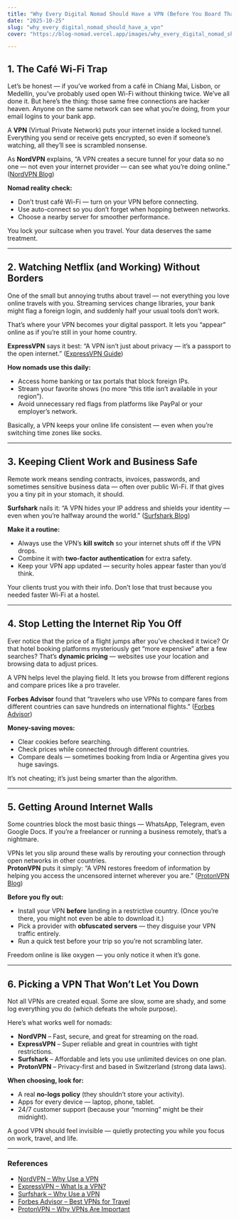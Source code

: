 ```yaml
---
title: "Why Every Digital Nomad Should Have a VPN (Before You Board That Flight)"
date: "2025-10-25"
slug: "why_every_digital_nomad_should_have_a_vpn"
cover: "https://blog-nomad.vercel.app/images/why_every_digital_nomad_should_have_a_vpn.png"

---
```


## 1. The Café Wi-Fi Trap  
Let’s be honest — if you’ve worked from a café in Chiang Mai, Lisbon, or Medellín, you’ve probably used open Wi-Fi without thinking twice. We’ve all done it. But here’s the thing: those same free connections are hacker heaven. Anyone on the same network can see what you’re doing, from your email logins to your bank app.  

A **VPN** (Virtual Private Network) puts your internet inside a locked tunnel. Everything you send or receive gets encrypted, so even if someone’s watching, all they’ll see is scrambled nonsense.  

As **NordVPN** explains, “A VPN creates a secure tunnel for your data so no one — not even your internet provider — can see what you’re doing online.” ([NordVPN Blog](https://nordvpn.com/blog/why-use-vpn/?utm_source=chatgpt.com))  

**Nomad reality check:**  
- Don’t trust café Wi-Fi — turn on your VPN before connecting.  
- Use auto-connect so you don’t forget when hopping between networks.  
- Choose a nearby server for smoother performance.

You lock your suitcase when you travel. Your data deserves the same treatment.

---

## 2. Watching Netflix (and Working) Without Borders  
One of the small but annoying truths about travel — not everything you love online travels with you. Streaming services change libraries, your bank might flag a foreign login, and suddenly half your usual tools don’t work.  

That’s where your VPN becomes your digital passport. It lets you “appear” online as if you’re still in your home country.  

**ExpressVPN** says it best: “A VPN isn’t just about privacy — it’s a passport to the open internet.” ([ExpressVPN Guide](https://www.expressvpn.com/what-is-vpn?utm_source=chatgpt.com))  

**How nomads use this daily:**  
- Access home banking or tax portals that block foreign IPs.  
- Stream your favorite shows (no more “this title isn’t available in your region”).  
- Avoid unnecessary red flags from platforms like PayPal or your employer’s network.

Basically, a VPN keeps your online life consistent — even when you’re switching time zones like socks.

---

## 3. Keeping Client Work and Business Safe  
Remote work means sending contracts, invoices, passwords, and sometimes sensitive business data — often over public Wi-Fi. If that gives you a tiny pit in your stomach, it should.  

**Surfshark** nails it: “A VPN hides your IP address and shields your identity — even when you’re halfway around the world.” ([Surfshark Blog](https://surfshark.com/blog/why-use-vpn?utm_source=chatgpt.com))  

**Make it a routine:**  
- Always use the VPN’s **kill switch** so your internet shuts off if the VPN drops.  
- Combine it with **two-factor authentication** for extra safety.  
- Keep your VPN app updated — security holes appear faster than you’d think.  

Your clients trust you with their info. Don’t lose that trust because you needed faster Wi-Fi at a hostel.

---

## 4. Stop Letting the Internet Rip You Off  
Ever notice that the price of a flight jumps after you’ve checked it twice? Or that hotel booking platforms mysteriously get “more expensive” after a few searches? That’s **dynamic pricing** — websites use your location and browsing data to adjust prices.  

A VPN helps level the playing field. It lets you browse from different regions and compare prices like a pro traveler.  

**Forbes Advisor** found that “travelers who use VPNs to compare fares from different countries can save hundreds on international flights.” ([Forbes Advisor](https://www.forbes.com/advisor/vpn/best-vpn-for-travel/?utm_source=chatgpt.com))  

**Money-saving moves:**  
- Clear cookies before searching.  
- Check prices while connected through different countries.  
- Compare deals — sometimes booking from India or Argentina gives you huge savings.  

It’s not cheating; it’s just being smarter than the algorithm.

---

## 5. Getting Around Internet Walls  
Some countries block the most basic things — WhatsApp, Telegram, even Google Docs. If you’re a freelancer or running a business remotely, that’s a nightmare.  

VPNs let you slip around these walls by rerouting your connection through open networks in other countries.  
**ProtonVPN** puts it simply: “A VPN restores freedom of information by helping you access the uncensored internet wherever you are.” ([ProtonVPN Blog](https://protonvpn.com/blog/why-vpn-important/?utm_source=chatgpt.com))  

**Before you fly out:**  
- Install your VPN **before** landing in a restrictive country. (Once you’re there, you might not even be able to download it.)  
- Pick a provider with **obfuscated servers** — they disguise your VPN traffic entirely.  
- Run a quick test before your trip so you’re not scrambling later.  

Freedom online is like oxygen — you only notice it when it’s gone.

---

## 6. Picking a VPN That Won’t Let You Down  
Not all VPNs are created equal. Some are slow, some are shady, and some log everything you do (which defeats the whole purpose).  

Here’s what works well for nomads:  
- **NordVPN** – Fast, secure, and great for streaming on the road.  
- **ExpressVPN** – Super reliable and great in countries with tight restrictions.  
- **Surfshark** – Affordable and lets you use unlimited devices on one plan.  
- **ProtonVPN** – Privacy-first and based in Switzerland (strong data laws).  

**When choosing, look for:**  
- A real **no-logs policy** (they shouldn’t store your activity).  
- Apps for every device — laptop, phone, tablet.  
- 24/7 customer support (because your “morning” might be their midnight).  

A good VPN should feel invisible — quietly protecting you while you focus on work, travel, and life.

---

### References  
- [NordVPN – Why Use a VPN](https://nordvpn.com/blog/why-use-vpn/?utm_source=chatgpt.com)  
- [ExpressVPN – What Is a VPN?](https://www.expressvpn.com/what-is-vpn?utm_source=chatgpt.com)  
- [Surfshark – Why Use a VPN](https://surfshark.com/blog/why-use-vpn?utm_source=chatgpt.com)  
- [Forbes Advisor – Best VPNs for Travel](https://www.forbes.com/advisor/vpn/best-vpn-for-travel/?utm_source=chatgpt.com)  
- [ProtonVPN – Why VPNs Are Important](https://protonvpn.com/blog/why-vpn-important/?utm_source=chatgpt.com)
